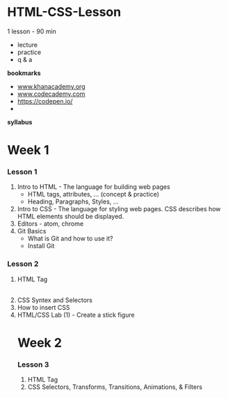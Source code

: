 # HTML-CSS-Lesson

1 lesson - 90 min

- lecture
- practice
- q & a



**bookmarks**

- www.khanacademy.org
- www.codecademy.com
- https://codepen.io/
- ​



**syllabus**

# Week 1

### Lesson 1

1. Intro to HTML - The language for building web pages
   - HTML tags, attributes, ... (concept & practice)
   - Heading, Paragraphs, Styles, ... 
2. Intro to CSS - The language for styling web pages. CSS describes how HTML elements should be displayed.
3. Editors - atom, chrome 
4. Git Basics
   - What is Git and how to use it?
   - Install Git



### Lesson 2

1. HTML Tag <p> <br> <img> <table> <form> <canvas>
2. CSS Syntex and Selectors
3. How to insert CSS 
4. HTML/CSS Lab (1) - Create a stick figure



# Week 2

### Lesson 3

1. HTML Tag 
2. CSS Selectors, Transforms, Transitions, Animations, & Filters